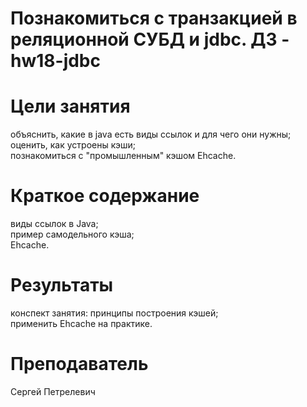 # Познакомиться с транзакцией в реляционной СУБД и jdbc. ДЗ - hw18-jdbc

# Цели занятия
объяснить, какие в java есть виды ссылок и для чего они нужны;<br/>
оценить, как устроены кэши;<br/>
познакомиться с "промышленным" кэшом Ehcache.<br/>

# Краткое содержание
виды ссылок в Java;<br/>
пример самодельного кэша;<br/>
Ehcache.

# Результаты
конспект занятия: принципы построения кэшей;<br/>
применить Ehcache на практике.

# Преподаватель
Сергей Петрелевич